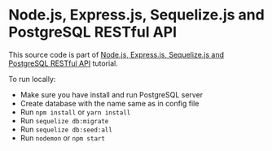 # Node.js, Express.js, Sequelize.js and PostgreSQL RESTful API

This source code is part of [Node.js, Express.js, Sequelize.js and PostgreSQL RESTful API](https://www.djamware.com/post/5b56a6cc80aca707dd4f65a9/nodejs-expressjs-sequelizejs-and-postgresql-restful-api) tutorial.

To run locally:

* Make sure you have install and run PostgreSQL server
* Create database with the name same as in config file
* Run `npm install` or `yarn install`
* Run `sequelize db:migrate`
* Run `sequelize db:seed:all`
* Run `nodemon` or `npm start`
